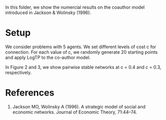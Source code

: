 In this folder, we show the numercial results on the coauthor model introduced in Jackson & Wolinsky (1996).

# Setup
We consider problems with 5 agents. We set different levels of cost c for connection. 
For each value of c, we randomly generate 20 starting
points and apply LogTP to the co-author model.

In Figure 2 and 3, we show pairwise stable networks at c = 0.4 and c = 0.3, respectively. 


# References
1. Jackson MO, Wolinsky A (1996). A strategic model of social and economic networks. Journal of Economic Theory, 71:44–74.
